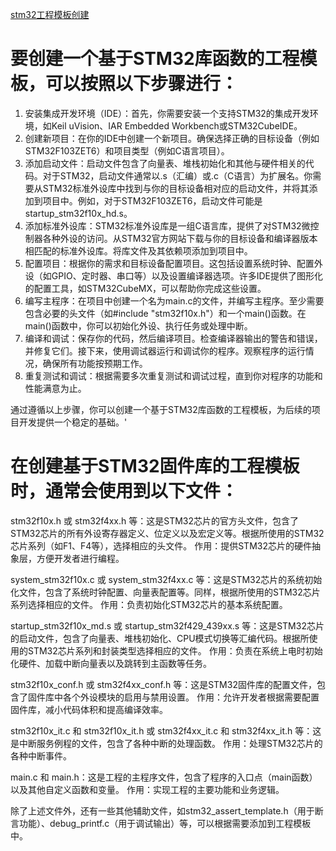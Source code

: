 [stm32工程模板创建](https://blog.csdn.net/2301_79794623/article/details/133824424)

# 要创建一个基于STM32库函数的工程模板，可以按照以下步骤进行：

1. 安装集成开发环境（IDE）：首先，你需要安装一个支持STM32的集成开发环境，如Keil uVision、IAR Embedded Workbench或STM32CubeIDE。
2. 创建新项目：在你的IDE中创建一个新项目。确保选择正确的目标设备（例如STM32F103ZET6）和项目类型（例如C语言项目）。
3. 添加启动文件：启动文件包含了向量表、堆栈初始化和其他与硬件相关的代码。对于STM32，启动文件通常以.s（汇编）或.c（C语言）为扩展名。你需要从STM32标准外设库中找到与你的目标设备相对应的启动文件，并将其添加到项目中。例如，对于STM32F103ZET6，启动文件可能是startup_stm32f10x_hd.s。
4. 添加标准外设库：STM32标准外设库是一组C语言库，提供了对STM32微控制器各种外设的访问。从STM32官方网站下载与你的目标设备和编译器版本相匹配的标准外设库。将库文件及其依赖项添加到项目中。
5. 配置项目：根据你的需求和目标设备配置项目。这包括设置系统时钟、配置外设（如GPIO、定时器、串口等）以及设置编译器选项。许多IDE提供了图形化的配置工具，如STM32CubeMX，可以帮助你完成这些设置。
6. 编写主程序：在项目中创建一个名为main.c的文件，并编写主程序。至少需要包含必要的头文件（如#include "stm32f10x.h"）和一个main()函数。在main()函数中，你可以初始化外设、执行任务或处理中断。
7. 编译和调试：保存你的代码，然后编译项目。检查编译器输出的警告和错误，并修复它们。接下来，使用调试器运行和调试你的程序。观察程序的运行情况，确保所有功能按预期工作。
8. 重复测试和调试：根据需要多次重复测试和调试过程，直到你对程序的功能和性能满意为止。

通过遵循以上步骤，你可以创建一个基于STM32库函数的工程模板，为后续的项目开发提供一个稳定的基础。'



# 在创建基于STM32固件库的工程模板时，通常会使用到以下文件：

stm32f10x.h 或 stm32f4xx.h 等：这是STM32芯片的官方头文件，包含了STM32芯片的所有外设寄存器定义、位定义以及宏定义等。根据所使用的STM32芯片系列（如F1、F4等），选择相应的头文件。
作用：提供STM32芯片的硬件抽象层，方便开发者进行编程。

system_stm32f10x.c 或 system_stm32f4xx.c 等：这是STM32芯片的系统初始化文件，包含了系统时钟配置、向量表配置等。同样，根据所使用的STM32芯片系列选择相应的文件。
作用：负责初始化STM32芯片的基本系统配置。

startup_stm32f10x_md.s 或 startup_stm32f429_439xx.s 等：这是STM32芯片的启动文件，包含了向量表、堆栈初始化、CPU模式切换等汇编代码。根据所使用的STM32芯片系列和封装类型选择相应的文件。
作用：负责在系统上电时初始化硬件、加载中断向量表以及跳转到主函数等任务。

stm32f10x_conf.h 或 stm32f4xx_conf.h 等：这是STM32固件库的配置文件，包含了固件库中各个外设模块的启用与禁用设置。
作用：允许开发者根据需要配置固件库，减小代码体积和提高编译效率。

stm32f10x_it.c 和 stm32f10x_it.h 或 stm32f4xx_it.c 和 stm32f4xx_it.h 等：这是中断服务例程的文件，包含了各种中断的处理函数。
作用：处理STM32芯片的各种中断事件。

main.c 和 main.h：这是工程的主程序文件，包含了程序的入口点（main函数）以及其他自定义函数和变量。
作用：实现工程的主要功能和业务逻辑。

除了上述文件外，还有一些其他辅助文件，如stm32_assert_template.h（用于断言功能）、debug_printf.c（用于调试输出）等，可以根据需要添加到工程模板中。

